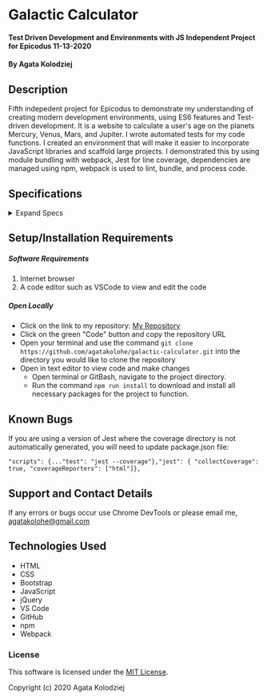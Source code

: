# Galactic Calculator

#### Test Driven Development and Environments with JS Independent Project for Epicodus 11-13-2020

#### By Agata Kolodziej

## Description

Fifth indepedent project for Epicodus to demonstrate my understanding of creating modern development environments, using ES6 features  and Test-driven development. It is a website to calculate a user's age on the planets Mercury, Venus, Mars, and Jupiter. I wrote automated tests for my code functions. I created an environment that will make it easier to incorporate JavaScript libraries and scaffold large projects. I demonstrated this by using module bundling with webpack, Jest for line coverage, dependencies are managed using npm, webpack is used to lint, bundle, and process code. 

## Specifications

<details>
  <summary>Expand Specs</summary>

### Describe: Mercury()

| Test | Expect |
| ---- | ------ |
| It should correctly create a Mercury object and store user inputted age | Mercury(age).toEqual(30); |
| It should correctly calculate the user's age on Mercury | age.mercuryAge().toEqual(125); |
| It should correctly calculate the user's life expectancy on Mercury | age.mercuryLifeExpectancy().toEqual(333.33); |
| It should correctly return user's years left on Mercury | age.timeLeftOnMercury().toEqual(208.33); |

### Describe: Venus()
| Test | Expect |
| ---- | ------ |
| It should correctly create a Venus object and store user inputted age | Venus(age).toEqual(30); |
| It should correctly calculate the user's age on Venus| age.venusAge().toEqual(48.38); |
| It should correctly calculate the user's life expectancy on Venus | age.venusLifeExpectancy().toEqual(129.03); |
| It should correctly return user's years left on Venus | age.timeLeftOnVenus().toEqual(80.64); |

### Describe: Mars()
| Test | Expect |
| ---- | ------ |
| It should correctly create a Mars object and store user inputted age | Mars(age).toEqual(30); |
| It should correctly calculate the user's age on Mars| age.marsAge().toEqual(15.957); |
| It should correctly calculate the user's life expectancy on Mars | age.marsLifeExpectancy().toEqual(42.55); |
| It should correctly return user's years left on Mars | age.timeLeftOnMars().toEqual(26.59); |

### Describe: Jupiter()
| Test | Expect |
| ---- | ------ |
| It should correctly create a Jupiter object and store user inputted age | Jupiter(age).toEqual(30); |
| It should correctly calculate the user's age on Jupiter| age.jupiterAge().toEqual(2.52); |
| It should correctly calculate the user's life expectancy on Jupiter | age.jupiterLifeExpectancy().toEqual(6.74); |
| It should correctly return user's years left on Jupiter | age.timeLeftOnJupiter().toEqual(4.21); |

</details>

## Setup/Installation Requirements

##### Software Requirements

1. Internet browser
2. A code editor such as VSCode to view and edit the code


##### Open Locally

- Click on the link to my repository: [My Repository](https://github.com/agatakolohe/galactic-calculator.git)
- Click on the green "Code" button and copy the repository URL
- Open your terminal and use the command `git clone https://github.com/agatakolohe/galactic-calculator.git` into the directory you would like to clone the repository
- Open in text editor to view code and make changes
  - Open terminal or GitBash, navigate to the project directory.
  - Run the command `npm run install` to download and install all necessary packages for the project to function. 

## Known Bugs

If you are using a version of Jest where the coverage directory is not automatically generated, you will need to update package.json file:

`"scripts": {..."test": "jest --coverage"},"jest": { "collectCoverage": true, "coverageReporters": ["html"]},`

## Support and Contact Details

If any errors or bugs occur use Chrome DevTools or please email me, <agatakolohe@gmail.com>

## Technologies Used

- HTML
- CSS
- Bootstrap
- JavaScript
- jQuery
- VS Code
- GitHub
- npm
- Webpack

### License

This software is licensed under the [MIT License](https://choosealicense.com/licenses/mit/).

Copyright (c) 2020 Agata Kolodziej

